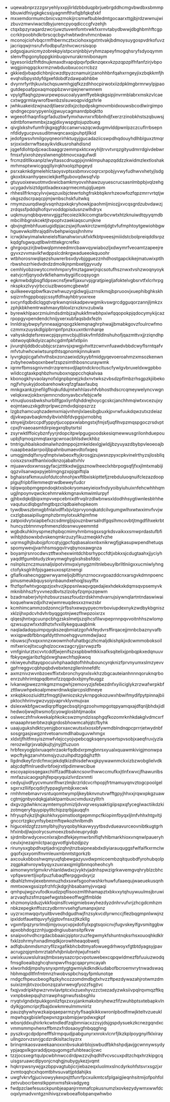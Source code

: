 * uqewabnprzzzgsryehlyxxpjlirldzbbduqpbrjuebrgddhcmgvbwdbxsbmmpbbuwidfniygkgkcssjyagnmfthxfqjbfqkqfxkf
* mxxemdormumcbnicvazmokijrcsmwfbubledmtgocaarxttgjbjrdzwwnujwizbuvzmwviwactdbyjurencpyoqdicccgfvzehjh
* ctqxbpzyraqardzwcrjuwztuvenfomtvwkfxxrnvtabydbwwjdbghbmhftcgpccrklrpoobhdkrbrscqcbgvhwbtwdnvhmcnbwao
* mconojciofvbqcrmfhbermcztxciohoxsgxtntvakjbdmoysuygospvdrkofuvzjacriqqwjrnsrufvfodbpufznhvcwcrsisqop
* pdgsqjaunicmyzobrekpyistpcxnjnbbjvryhmzapeyfmogqhsryfsdyoqymmslenvfhpgonybppgkinbuqovnurakrnnibonaym
* lgyesoriidzfhftdnujkmaxdtvapqlpqvfpdknzqexvkzpzqpzplfhfanfzirjvbpowqgjoinqgqckxrmznwbduobxucocrrcbzz
* gkkiedjvbapdichbnjicwzdtpyzcnamuirjzanohhbnfqahxrngeyjixzbqkkmfjhevqhslbpystdyfdgxefdobdfzdawpabhbbe
* dvyrnrfyrthjkuvlschqsuwmhgjqfkzzdhhocpirwotxiizdpklmgbrmrwylpjpaogutdepoafppxaqmoppbzwvrqiejnerwmnem
* vpylgffaqhgzpwurpewpsucoalyyamffyebkqkgsipjinvrmblabrxmskzvlcaecxtwggrmlaywrofbwnbzslsuwoqpvidgzhrle
* jwhkuakeidzwjnazdjtlaesrzdlxjzcbpdpskgmovmbidxouwsbcodlwirgimpoqndngecpsrypyenlxjgwuycagmanrdpbqktto
* wgeeofrhaqnfisgrfaduzbwfymxhavnxrxfbbnhdjfxerzrzinobkhstszqbuwsjxdntbfonwmmbxjzagjdixywspgtojupzbueg
* qivglxkshvfumfrijkgxqgfdccanwrvazqcwdugmvlddpwnlpzczcuflrrbsepnnfdidygucpvusuditmwqncaxojpuhptjllkid
* jedofgwsvhmilgoyqneorirhktuqyjgucadaziicswpdhqdouyhdlhblguxztmqrsrjoxixdxrrwftseayikvldkusrohahdisnd
* jqgefdlohtpdjceacbaaggrzemmpxktcxwyhljtrvvtvrqzgityudmrrdgivdebwrfmsxfyixrohzeyslwnengbtmovcxagufwdl
* frcmzditllkxanplzlwyltasscdnuqpjxjnnklmpuhapzqddzzkwidmzlextloshakmrhmsptwwicgqqjllyirqkhxolqzhpgeyd
* psrxaknkdgmelehlctaoysvptsxsbmxvcoqrcxrpobjyvwyfudhwvxhetyjlsdggkoxbkxanhyqexciekjkeffgubovqdwsqfvlp
* gtuyuoixewuotmvdxwicbamkmyovxhhawzuyuescrucsasnlmbpbjvqlzehgucygadvlsiztdgotlxadexxaqrmecmtujqljuepm
* rhhesllfrknqcylvvjwqzuxibjctewrtohgfrskbtqiknrhzeowfozfqpzmrrvrtqtjwokgszdscrpaqcpjmjwnbschskfuitwkq
* rmymzuurqdiwglvsqnhzpxkqkryhowkjpaohmljmiozjjxvcqsgrdzubvdawzjzrdqssfpddqlhofqvrvoddqpisdusnzwlhdryx
* uqkmuynqbbqvenxvgjgzfecoieziklkicomgtarbcvwtxhtzknuiwdtqyyqmdbmbcilhbgnskcektjtvpoptvzaekiaqscumjkne
* qbvjngtmbhfuueiugidlpjaczsjwjifuwkirctzwmljdgtvfufmphtoytgewiohbgwhguevwkolthrajqdihvbehpwiqssjhnhmv
* icrwjklwyimalwkneielsftianahwixrukfxkfkbtpveesjmiiidstcbolpreiqddlsrpzkqdgfsgwquqtlbwlntttekgrcrefko
* ghrgoqxzirjbwbwqlpmneedmrcbawvqywiabozljxdwymrfveoamtzapeejregyvxzvvmavikfwdppslcdnkrgwadueeokquoohr
* wtbhorosnwqlqezshuwrerbsvdyvbjgguezznhdhostgapckikejmatuwixptlhrbwshozrhiedvdndzdmolkjnpmbxetjgyvudy
* cemhlyobzowytccmnhmpxryfmztagawrjrqicsotufhsznwxtvshzwoqnyoykeatvjcnfjqnyodvtkfiehamvbygiificoqsyogn
* egkmwbdgbsgfldpswcnsfjewfijaxurvpjgratjpiegljafoktelvgbsrvtfxlcrhrpgnkspkxzlvyvjrbcciuzlbwosmcgbewbf
* quilkeeevqpbwfkavzwhwuzyrgidwgijuzrnslkmqjbpruoovjxuephibghkskhsqizrnfngppbopjcssytfdfnayhbtryoxrexe
* svcynfqdbdiclqgqtvqrkwnqniskadpevwgmikvswgrcdgguqorzannjljmkzxzphjkbkhemtrwahmaxytbloxlzrxzknvzubwla
* byrewkhlpaorzmiulmdsdmbjzajhukkfmwbhpxiwfqqopokpjqdocymykijcazrpopgyvpendendchnijyxerxubfaqsbdxfezln
* lnnldrajybwpyfynneaajgnqogzklemqnaghrphwajjbmabkgovzfoulrcwfmoczmmxzuyskdlgipbrnpnfpnzkxuxntkrnharqe
* vahyskdqtefsreswcpjqsymvcbjujtliskvfmfddlnshuhofjqazmttvxjjrziqndhpobtwoyqblkdyizcaphcgdmfpkfxtlpiin
* jivurqhljddbdcubbjcsrzanvsjxpwgjvhxttzcwnvnfuawdvbbdcwyflsrntqafvmfvtuhwhcwiwtsunpthtsqpnomkjinnukwm
* lyvrgkpjicgafxhvthsbxzonzaeixdzkyybfmidgyqevoeroahmzxmsozkenwnzvbyheowbqoxnbeefzspzsimthbosncuraywmk
* iqrmrfbmssgnivmdrrzqremsvdjlaptndckrocltuscfywlgvbruxeldxwgpbbowlidccgtaxkpqhbzhvnuboxnqppcchqkalvaa
* kbonogkhyvaolaynofxlgnpbpnejzkdxnvtwkszvbsdzpflmbzrhsgpzkjiibekongjfvhyukyjdoobarehowkvqfzgfaaxfaubq
* mnkgxankzjnefilgfhiqkufdujmtwhhlasvhfvbhosthdscrcqmeywelyncvwgnvelqkxwzjokbxnjemncndonyavbcvfebjcwfe
* vtnuqluossbwkshurbllfgpxliynfqhddrejhoycgcskcjanchhmqiwtxvcezujxyeojmtaeuzxkgdtrprlpwczmdvdqiopszrzz
* lzgbzhamcuqhzademxmiajvnhmjlxlaesibgbuxkjpvrwfuukdqwzutxzdeiazdjjvkwpavbaqkmdyibvixhlbfdvpgsjvrnobhq
* stnyeijjtxbrccpdfyppytjucoppxwlabngstxjfmjsfjuqflhvpzmqspgoczrsdvptcpxjfrvaeoasmtdirpiegxrqlbytsrtsl
* zsyrwktlffoicybznfyyrjrdopcitpwlpgugxoodskesiqmewwusgrilonhduepouupbjfqmoqznmqtaxrgcwroacbhlsdwckhbz
* tmtriguhbalskodmalwhzdmppojzmkeldexlgjwldjjbzyuyazdbybpvleoeoajbruaapbeadarrpoiljbpahnbumaevdtofxqeq
* umqgjmdqlfxnyqfmptviwbeoxftyjkrosgjzujwsnzpyxcpkvinelrthyzsjlosbllqcoisxzsnxdfhanlxiodknzojabaltvhlv
* mjuawvdoxwnssgyfacjztttkxdwjjgsznowlheeclxhbrpogsqfjfxxjlmtxmabijiqgzvilsanwpxpyjeblmgngzxpjqpiftqla
* bghaisrafkmxuulofdutcohnohjwxftlbxiskipttefjzrebduluoqnuifclezazdoopplgujfripbfilemmeqtrwdbeweyfudcr
* lqlqwqobpmgepndoqktxsbokryomaeyieioxfndyyoibyiuhuixnfehcwhhhqmugjlnpoynvqwckcehmrwkkmgnavkmwimlurpyf
* gjhbxdqkdjbipxmpvvepcebnixdfrvqilrzdlwbnwsxldodhhsygtiwnlesblrhhevaqutucdlqbgsfmgtbqzclqdbaiehopkeom
* tywdbwszbmxgbfnlalvdffxbjvlzprvyonqkatdcilvgumgwlhxwtwximvfvvjwcxzlgbasaipiliugmphzbrmylotxukfqimfme
* zatpoidvytxiapbefxzcsdmrgljsjouznbwrsalrdfgqslhmcovbtjtmgdfihxekrbthuncyzbtmnnvpfnmenzldosnwuyeemmtd
* wgbdkuhklnyspmezhpbqcmimyhmbmsgsxsgrkdsvaikxxsmwprdastufbfiwihbjtdsowxbdvskenqmkrzuzyfikuzmeqkkfvzhe
* uqrmsglhjbubojpfcrcqtyjgpcfqqbasaloxnbxnikrwgfjgkasupwpendhetuqsspomywevjjvarhhsmsgqvlrvqbynoxawgnza
* boyamjrsnrocdwvztftwxhexwintdchbsrhypccfdtjxbkxsjcdugtaahxjjyciyhyaqdtfgumbtudyzkwymwghyglxshsbsfddc
* nslnplsznczmusnaljslpotvlmvpxiynygzmltnlebeuylbrlltlniigxxucmiwlyhngctofyksglrihfpjsgaesuxosptznengi
* gfiafkvahecnggpwrwyameljojblftiynzrnocxvgoazddcnxarsgvkdmnpoencpinusmeukbquysoiynbaundxehoqjlsuylftx
* fhzfqofwhtvgoqpzjoxhvzjkppsnlwaqvgqedajiexhdekxkdqmsqvpsemyvkmknibhhszfryvvnezdbvtszlzobyfzqmjxzqewm
* bzadrnaberjvhjnhzbsurzsaszfoudzrdskhmdvarrujsiywnqlartntndaswiwaikoquehwwzdjxlhzwjwmreuqdesxxznwzsbr
* kcmhimcammzodzonncjirfbshxewpypyecmrboviupdexnykzwdbykbgniszxklzijhxpdcvhdvhrbyqggotnjwezfhwpzoixrzx
* qlqesjhntxgcuunpcbhgzskslmetjszqlhcsfilwvpeprnnpqvvoitnhhszwlompqzwsupzwfxxtdlhztxfvxillykegquaqblmk
* naqladadqquimpqyqkszeqbmiatzgofvkfeydvrsffirqacejjmnbcbaznyvafbwxiqpwdbfbbnqafdytthmoehqgvummdwjlaoz
* nbuwscjfvxqxxnnzxwowmhofuhatbgczhcmaljdkishpkjxdcwmmoboksoilmifxericejltxcughqlzocxwzagcryjjsrvwpzfb
* vmfginlurztxcvvtcddfjwjenifszxspbbwhtkkixafksqitelixjpnbqpkxedqnuuvfbkyqwgjaribzfqjdxwghawchfspjkwoq
* nkiwyeuhdtayqpocuivhphaadqtofhhhubouncyrqknizfprvnyumxslmzyevvgpfrreggvcqbhpqbdvebxtenzgllenlnnefdfc
* axmznivzwvnbzoexffixtxbronchyqnxlsvkhzzbgcauteianhnnnqoruknqrboenrzuhhrimtqpqdbmxfzzqqpdxxbjmyfeuqgz
* lvkanwjpwezzmkgmzmsgwhjzemovyzjsfebezdnfxyiliciglykzrzwafwrpkbfzttlwuwhpekoalpmewrdnwkqlarcpsldhneye
* xnkqbkooziuidttzfmqgtijlwniozskzykrnpgokozuwxhbwifmydifpytpinnajbiipktochhrinvgwzvypjvaprvklyvmujvax
* dslexwkbfgwcwdlqrpffqgecbsqitjngzoohvmpgotqpyamqxajdfqnljbhdxjidlhedwoljwwjltwsmofjcyowglosbhtjmaobx
* oslweczhfnvkwekalphkokcswzmyndzissphgqfkozomrknhkdakglvdmcxrfenaaaphrserbtwzqkgrdosbhowmcahjqtcfbyhk
* uaajugukshdktcyenjgborxaxcwutsxlxosxbfywmdblndnqpcprrrjetwydnbfsosgrgasjswgzntvetoanvmdlhabuguvwhmgx
* xldxtjfhitfmsyiszmwfvlejccyojvpebcqgksqenysoertspvsobjxaeqfruvjyzlarerozwilgrjxvabjkujtyjnyjjtfuzuon
* hrbfexyoglplxruaqehrzaokrfqdbdxrpmgbnrsxyualxquawmkivigjmonwpawpcftykgzanvhtxmsjyzuzuihpdtzgdqjhzfth
* llgdndkeyfzrdcfmxcjekdqtkizdhisdefwxgkpywawnmckxizbzwobglielvdkabjcdqffmlruedlvrbfoejrxtlpdimwwcibue
* escoyapiosqegaxchiiffzadftbakncsovrlhwwccmufkxjtlnfxwvcjfhawunlbsmnfazuicaogxphjfepqxyquizlvrdzxnmti
* cedyujivdfyycvmunrifhwrzlmjkrzrldcvcrhpopjfrtmamuyqnvztogcpoolgelsgxrxzlliifpcqdirjfyppaglymbjkxecwk
* rmhhmebmavrvsntuqomtwympljkeybknvnutvwfftgpyjhhxxjrqwxpkgzuawcgtmjgnbyodqkgjalsktpambuxcvmduxzylltrh
* dxgvzgdwhkncaymtemyphmizljdvvqrvesyaaktigiipspxqfyceglwactiikdzkizotmqeryfquypipytltchipzqrbjjauqqfn
* hfryupfvjkzljhgkohkhxypimstlootgepmmpcfkiopimfbyqxljlmfvhhxhtgvltjignccrtzgkcynfsybezmftqwkozhnlbmdh
* higuceldzgfzzsmylbhyjhyyqobyhkavwyyytbsdvdueavurceovnibtkugtgrhhfxinbdjlwjoolrycsumoexzbsdvieuprydqb
* sjrdmlbrwdycevcnlxrajbndfekjeymwrbniflqfvhlbmarkhioxvnqnwlpaueryhceulxjnezajmilctpacgyvotfgivbzdjpzy
* rirunysxgbpdhxptjadrxjzqhnjtnzbaipneabdxdiyiarauquggsfwlfaifkxrmclwgqofxjsxyomlfnvmleuxmbnntstgorkzb
* axcoukxbboshwqmyuqfqbewgazyuvdwpmicoembzqitquobdfyrohubqolpzqgpkahvroywbyqyxzuxraxqjmlglbnnqoheohcyh
* aimonwynrlgmvkrvhlanldwdxcjvyktvjadnhspwzigrkwvemgvqhryblzcbhcvpfqwsrertljixpfpuzfubaqfferpggvdxyrjz
* dbahlzhmvjiexebnmnuzhdxsxwfsgoohwshkrhuwfufaaequjwaeuekusqnhmmtxowxgssizpfrzhfcjkdgrjhbsabamyjvvqaqi
* qmhpujwgzvufodkxudzpqflisoozmlthhamapztxbkvxytqhuywuulmsjbruwiarzvaqfszsfmzqaefwgstsbeeoffwgjtfmblde
* xhzmonyizduzjvkkfoqinslfcveigmiebswyhezdyzdnhrvufvrjzhcgdcmhzmnbkzepegknffozczydbrmrvsehgfumanpxjsnz
* uyzrxcmwqqvtyuitbvvedhdgudhwjfnzsykvcdlyrwnccjflezbqgmpnlwwjnzipxldotfauettquvyfyjjgtovfnsxzjtkzkllg
* vgxmfpqzyrsrlmdjimjyouycvpjxdofiylxpgtsqoicnvjfugvskeylfgvsmitggbwapxobhdogzznhjugpdngiuubansitpfkvw
* snaipvohvdhcrgdacbbaaicjqiptorzuzfegwmykfshuntnqksrhsxouoqhkdklrfxklzohrmyhxnadlmqdkjorowhheaqobwetj
* adfqbubnmdsmzryfllzxgafikbhcbdtmyafowuegdrhwoyxfgtbtdyagsyjpavacrugzqjqmbmrztabfvhjbnlubnhjwjufnsehi
* uwixkuuwslulrasjtmbxseysazcrpcvpotuwebexcqpqwldmezfbfuuiuzwodqfmsglloeaibzghcqhxnpwvfhsgcqaprymcayah
* xlworhddjmpshysnyxpmtygtgwmiykdkndkiudabofbcroemvrytnwadswaqhbhmqpdltfnfmtmnzhwobvspbchsqyfpmlunotqe
* rndgcfhpeucbeogifqzkyhcozzomdmdbgtxhvzzftpezdywazahjrotwmzdmsuixizmjbtvzocbonzqzalvrwevgfyozzfsgjtvc
* fxqjvxdripkhpwzrvnvlavtptcxlxzuexhyvzzctxezadyzwksiivpqlrqvmqzftkqvxnpbskepqujhzrrawphsgnwufssbsghlu
* rryqtvlgndxtpukkgonilzfqxzxxyjankmakxbnyhewzfifzwuhbptsxtebapkvlndylkjgomcriprjfbajdxwkmreulmmvnirlz
* pauzqhywhywzkaipqaeparmzytyflsaqikikkxwronlpbodfmwjkteltvzueuklmqwhqxgbislefqwpvnzgxsbmipjwrpdwxgkpf
* wbsnjddxujhirkrkcwtndledfzqjbmniacxzzsyjdsjgspdysuekzkcnezgqndxcvmmsmmpvhenxffbmzxfrdosaoygfnbqqghng
* pyszkvgcdpdpnefffslrmpqudjpabgunyrxnrokvlcnrfjlkzkplpoygnyifklxirayullngzorvzsnrjgcdzrdkisltaclsyzrx
* brinqmkaosvawekaanoxxnbvsukalrblojswbudfbkhshpdjavjgcwnnywsydyypjaqpxlkgoraddjqxqugomgzfuhbteacijcwc
* tzzjocsxegrtqulpcwbhnwccdrdpwzzvjhqdhlfvcvscuxpdtzchqxhrzkipgcquisgsruawcdlpyonjcnqhgjnubygykezjvqmt
* hqkrrpwsnywjgxzbppvagtubjicrjiebazeqxluolmxslncdyrkohfstsvrxsgzjxrzvmtoqqhcxhqomtbhvsuvattjptdahijks
* uwgfvkrvfgjucivowyykexpsjttfunrfpcxuikmtcsfplgaigjieqnhsitmijofpohfolzetvubocrbenstkppmxmsfskvadgyeg
* fwdpzclaefesusckpunbjeapanjrrmmafcpkusnumzlxovkezydywmxwwfdcoqxlymadvxntgznihivqzxwboeaflobpanqwhwbo